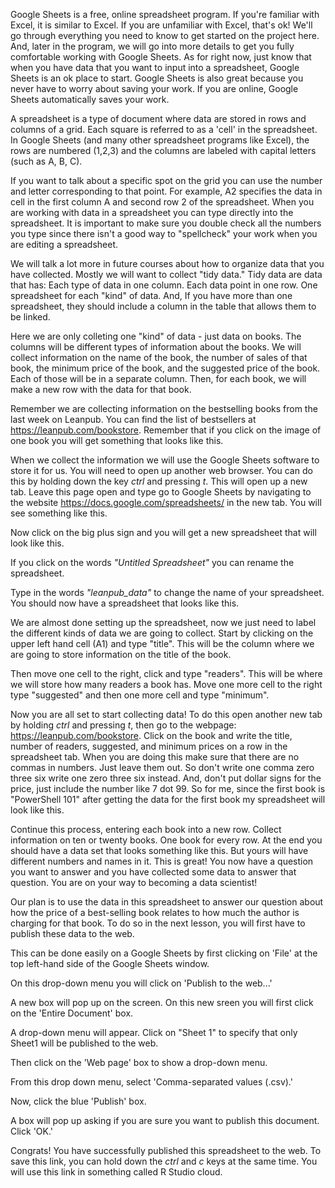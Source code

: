 Google Sheets is a free, online spreadsheet program. If you're familiar with Excel, it is similar to Excel. If you are unfamiliar with Excel, that's ok! We'll go through everything you need to know to get started on the project here. And, later in the program, we will go into more details to get you fully comfortable working with Google Sheets. As for right now, just know that when you have data that you want to input into a spreadsheet, Google Sheets is an ok place to start. Google Sheets is also great because you never have to worry about saving your work. If you are online, Google Sheets automatically saves your work.

A spreadsheet is a type of document where data are stored in rows and columns of a grid. Each square is referred to as a 'cell' in the spreadsheet. In Google Sheets (and many other spreadsheet programs like Excel), the rows are numbered (1,2,3) and the columns are labeled with capital letters (such as A, B, C). 

If you want to talk about a specific spot on the grid you can use the number and letter corresponding to that point. For example, A2 specifies the data in cell in the first column A and second row 2 of the spreadsheet. When you are working with data in a spreadsheet you can type directly into the spreadsheet. It is important to make sure you double check all the numbers you type since there isn't a good way to "spellcheck" your work when you are editing a spreadsheet. 

We will talk a lot more in future courses about how to organize data that you have collected. Mostly we will want to collect "tidy data." Tidy data are data that has: Each type of data in one column. Each data point in one row. One spreadsheet for each "kind" of data. And, If you have more than one spreadsheet, they should include a column in the table that allows them to be linked.

Here we are only colleting one "kind" of data - just data on books. The columns will be different types of information about the books. We will collect information on the name of the book, the number of sales of that book, the minimum price of the book, and the suggested price of the book. Each of those will be in a separate column. Then, for each book, we will make a new row with the data for that book. 

Remember we are collecting information on the bestselling books from the last week on Leanpub. You can find the list of bestsellers at https://leanpub.com/bookstore. Remember that if you click on the image of one book you will get something that looks like this. 

When we collect the information we will use the Google Sheets software to store it for us. You will need to open up another web browser. You can do this by holding down the key _ctrl_ and pressing _t_. This will open up a new tab. Leave this page open and type go to Google Sheets by navigating to the website https://docs.google.com/spreadsheets/ in the new tab. You will see something like this. 

Now click on the big plus sign and you will get a new spreadsheet that will look like this. 

If you click on the words _"Untitled Spreadsheet"_ you can rename the spreadsheet. 

Type in the words _"leanpub\_data"_ to change the name of your spreadsheet. You should now have a spreadsheet that looks like this. 

We are almost done setting up the spreadsheet, now we just need to label the different kinds of data we are going to collect. Start by clicking on the upper left hand cell (A1) and type "title". This will be the column where we are going to store information on the title of the book. 

Then move one cell to the right, click and type "readers". This will be where we will store how many readers a book has. Move one more cell to the right type "suggested" and then one more cell and type "minimum". 

Now you are all set to start collecting data! To do this open another new tab by holding _ctrl_ and pressing _t_, then go to the webpage: https://leanpub.com/bookstore. Click on the book and write the title, number of readers, suggested, and minimum prices on a row in the spreadsheet tab. When you are doing this make sure that there are no commas in numbers. Just leave them out. So don't write one comma zero three six write one zero three six instead. And, don't put dollar signs for the price, just include the number like 7 dot 99. So for me, since the first book is "PowerShell 101" after getting the data for the first book my spreadsheet will look like this. 

Continue this process, entering each book into a new row. Collect information on ten or twenty books. One book for every row. At the end you should have a data set that looks something like this. But yours will have different numbers and names in it. This is great! You now have a question you want to answer and you have collected some data to answer that question. You are on your way to becoming a data scientist!
  
Our plan is to use the data in this spreadsheet to answer our question about how the price of a best-selling book relates to how much the author is charging for that book. To do so in the next lesson, you will first have to publish these data to the web. 

This can be done easily on a Google Sheets by first clicking on 'File' at the top left-hand side of the Google Sheets window.

On this drop-down menu you will click on 'Publish to the web...' 

A new box will pop up on the screen. On this new sreen you will first click on the 'Entire Document' box. 

A drop-down menu will appear. Click on "Sheet 1" to specify that only Sheet1 will be published to the web. 

Then click on the 'Web page' box to show a drop-down menu. 

From this drop down menu, select 'Comma-separated values (.csv).' 

Now, click the blue 'Publish' box.

A box will pop up asking if you are sure you want to publish this document. Click 'OK.'

Congrats! You have successfully published this spreadsheet to the web. To save this link, you can hold down the _ctrl_ and _c_ keys at the same time. You will use this link in something called R Studio cloud.

